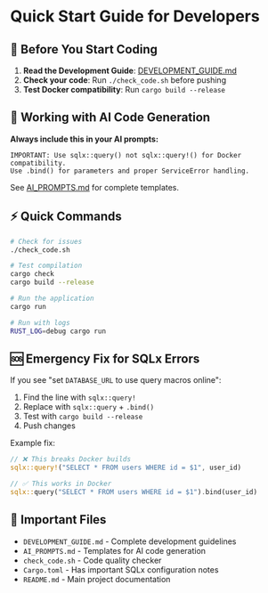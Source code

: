 # Quick Start Guide for Developers

## 🚀 Before You Start Coding

1. **Read the Development Guide**: [DEVELOPMENT_GUIDE.md](./DEVELOPMENT_GUIDE.md)
2. **Check your code**: Run `./check_code.sh` before pushing
3. **Test Docker compatibility**: Run `cargo build --release`

## 🤖 Working with AI Code Generation

**Always include this in your AI prompts:**

```
IMPORTANT: Use sqlx::query() not sqlx::query!() for Docker compatibility.
Use .bind() for parameters and proper ServiceError handling.
```

See [AI_PROMPTS.md](./AI_PROMPTS.md) for complete templates.

## ⚡ Quick Commands

```bash
# Check for issues
./check_code.sh

# Test compilation
cargo check
cargo build --release

# Run the application
cargo run

# Run with logs
RUST_LOG=debug cargo run
```

## 🆘 Emergency Fix for SQLx Errors

If you see "set `DATABASE_URL` to use query macros online":

1. Find the line with `sqlx::query!`
2. Replace with `sqlx::query` + `.bind()`
3. Test with `cargo build --release`
4. Push changes

Example fix:

```rust
// ❌ This breaks Docker builds
sqlx::query!("SELECT * FROM users WHERE id = $1", user_id)

// ✅ This works in Docker
sqlx::query("SELECT * FROM users WHERE id = $1").bind(user_id)
```

## 📁 Important Files

- `DEVELOPMENT_GUIDE.md` - Complete development guidelines
- `AI_PROMPTS.md` - Templates for AI code generation
- `check_code.sh` - Code quality checker
- `Cargo.toml` - Has important SQLx configuration notes
- `README.md` - Main project documentation

